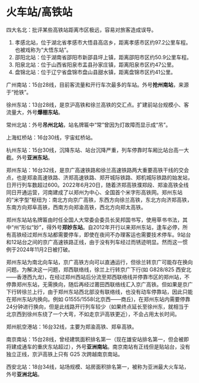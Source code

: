 # 火车站/高铁站

四大名北：批评某些高铁站距离市区极远，容易对旅客造成误导。

1. 孝感北站，位于湖北省孝感市大悟县高店乡，距离孝感市区约97.2公里车程。也被戏称为“大悟东站”。
2. 邵阳北站：位于湖南省邵阳市新邵县坪上镇，距离邵阳市区约50.9公里车程。
3. 阳泉北站：位于山西省阳泉市盂县孙家庄镇，距离阳泉市区约47公里。
4. 盘锦北站：位于辽宁省盘锦市盘山县甜水镇，距离盘锦市区约41公里。

广州南站：15台28线，目前客流量和开行车次最多的车站。外号**抢州南站**，来源于“抢铁”。

徐州东站：13台28线，是京沪高铁和徐兰高铁的交汇点。扩建前站台规模小、客流量大，外号**爆棚东站**。

常州北站：外号**吊州北站**，站名牌匾中“常”曾因为灯故障而显示成“吊”。

上海虹桥站：16台30线，宇宙虹桥站。

杭州东站：15台30线，沉降东站、站台沉降严重，列车停靠时车厢比站台高一大截。外号**亚洲东站**。

郑州东站：16台32线，是京广高速铁路和徐兰高速铁路两大重要高铁干线的交会点，也是郑渝高速铁路、济郑高速铁路、郑开城际铁路、郑机城际铁路的始发站，日开行列车数超过600。2022年6月20日，随着济郑高铁濮郑段、郑渝高铁全线同日开通运营，河南建成了以郑州为中心、全国首个米字形高铁网。郑州东站的“米字型”枢纽为：南北方向京广高铁，东西方向徐兰高铁，东北方向济郑高铁，东南方向郑阜高铁，西南方向郑渝高铁，西北方向郑太高铁。

郑州东站站名牌匾由时任全国人大常委会委员长吴邦国书写，使用草书书法，其中“州”形似“妙”，得外号**郑妙东站**。自2012年开行以来郑州东站，逢车必停，所有高铁经过郑州东站都需要停车，即使在夜间不办理客运也需要技术停车。9站台和12站台之间的京广高速铁路正线，由于没有列车经过而锈迹明显。然而这一惯例于2024年11月2日被打破。

郑州东站为南北向车站，京广高铁方向可以直通运行，但徐兰转京广可能存在换向问题。为解决这一问题，郑西联络线，徐兰上行转京广下行(如 G828/825 西安北——香港西九龙)，在经过郑州西站后分流至郑西联络线并停靠市区的郑州站，不停靠郑州东站，无需换向，随后再经过莆田西联络线汇入京广高铁。但如果是京广下行转徐兰上行，由于郑州东站西北部没有联络线，也没有动车停靠站，因此只能在郑州东站内换向。例如 G1555/1558(北京西——商丘)，在郑州东站内需要停靠24分钟进行换向，但是此线路开行列车较少（如果终点延长至徐州东，就相当于北京西到徐州东绕了一个大弯，不如走京沪高铁更近），不会占用太长时间。

郑州航空港站：16台32线，主要为郑渝高铁、郑阜高铁。

南京南站：15台28线，曾经建筑面积排名第一（现在雄安站排名第一，但会被即将建成通车的重庆东站超过），外号**亚洲南站**。南京南站有正线但是贴站台，没有独立正线，京沪高铁上只有 G25 次跨越南京南站。

西安北站：18台34线，站场规模、站房面积排名第一，被称为亚洲最大火车站，外号**亚洲北站**。
